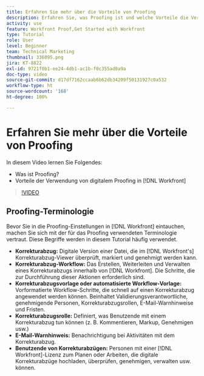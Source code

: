 ```yaml
---
title: Erfahren Sie mehr über die Vorteile von Proofing
description: Erfahren Sie, was Proofing ist und welche Vorteile die Verwendung von digitalem Proofing in [!DNL  Workfront]bietet.
activity: use
feature: Workfront Proof,Get Started with Workfront
type: Tutorial
role: User
level: Beginner
team: Technical Marketing
thumbnail: 336095.png
jira: KT-8822
exl-id: 9721f0b1-ee24-4db1-ac1b-f0c355ad0a9a
doc-type: video
source-git-commit: d17df7162ccaab6b62db34209f50131927c0a532
workflow-type: ht
source-wordcount: '168'
ht-degree: 100%

---
```


# Erfahren Sie mehr über die Vorteile von Proofing

In diesem Video lernen Sie Folgendes:

* Was ist Proofing?
* Vorteile der Verwendung von digitalem Proofing in [!DNL Workfront]

>[!VIDEO](https://video.tv.adobe.com/v/336095/?quality=12&learn=on&enablevpops)

## Proofing-Terminologie

Bevor Sie in die Proofing-Einstellungen in [!DNL  Workfront] eintauchen, machen Sie sich mit der für das Proofing verwendeten Terminologie vertraut. Diese Begriffe werden in diesem Tutorial häufig verwendet.

* **Korrekturabzug:** Digitale Version einer Datei, die im [!DNL Workfront's] Korrekturabzug-Viewer überprüft, markiert und genehmigt werden kann.
* **Korrekturabzug-Workflow:** Das Erstellen, Weiterleiten und Verwalten eines Korrekturabzugs innerhalb von [!DNL Workfront]. Die Schritte, die zur Durchführung dieser Aktionen erforderlich sind.
* **Korrekturabzugsvorlage oder automatisierte Workflow-Vorlage:** Vorformatierte Workflow-Schritte, die schnell auf einen Korrekturabzug angewendet werden können. Beinhaltet Validierungsverantwortliche, genehmigende Personen, Korrekturabzugsrollen, E-Mail-Warnhinweise und Fristen.
* **Korrekturabzugsrolle:** Definiert, was Benutzende mit einem Korrekturabzug tun können (z. B. Kommentieren, Markup, Genehmigen usw.)
* **E-Mail-Warnhinweis:** Benachrichtigung bei Aktivitäten mit dem Korrekturabzug.
* **Benutzende von Korrekturabzügen:** Personen mit einer [!DNL Workfront]-Lizenz zum Planen oder Arbeiten, die digitale Korrekturabzüge hochladen, überprüfen, genehmigen, verwalten usw. können.

